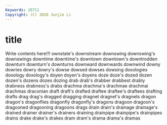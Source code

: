```yaml
---
Keywords: 20711
Copyright: (C) 2020 Junjie Li
---
```


# title

Write contents here!!!
ownstate's 
downstream 
downswing 
downswing's 
downswings
downtime 
downtime's 
downtown 
downtown's 
downtrodden 
downturn 
downturn's 
downturns 
downward 
downwards
downwind 
downy 
dowries 
dowry 
dowry's 
dowse 
dowsed 
dowses 
dowsing 
doxologies
doxology 
doxology's 
doyen 
doyen's 
doyens 
doze 
doze's 
dozed 
dozen 
dozen's
dozens 
dozes 
dozing 
drab 
drab's 
drabber 
drabbest 
drably 
drabness 
drabness's
drabs 
drachma 
drachma's 
drachmae 
drachmai 
drachmas 
draconian 
draft 
draft's 
drafted
draftee 
draftee's 
draftees 
drafting 
drafts 
drag 
drag's 
dragged 
dragging 
dragnet
dragnet's 
dragnets 
dragon 
dragon's 
dragonflies 
dragonfly 
dragonfly's 
dragons 
dragoon 
dragoon's
dragooned 
dragooning 
dragoons 
drags 
drain 
drain's 
drainage 
drainage's 
drained 
drainer
drainer's 
drainers 
draining 
drainpipe 
drainpipe's 
drainpipes 
drains 
drake 
drake's 
drakes
dram 
dram's 
drama 
drama's 
dramas 
